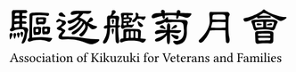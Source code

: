 <svg id="title" viewBox="0 0 210 48"><path d="M187.74 29.63c.18.14 1.19.14 3.01.07 1.78-.07 3.18-.14 4.03-.14.8 0 1.36-.07 1.5-.21.14-.14.21-.7.21-1.54-.77-.07-2.31-.11-4.51-.11-2.35 0-3.85.08-4.63.15.08 1.05.25 1.68.39 1.78zm8.71-3.5a6.34 6.34 0 00-.2-1.5c-.07-.11-1.55-.15-4.31-.15-2.8 0-4.31.15-4.51.32-.15.1-.18.56-.18 1.26a37 37 0 004.97.2l4.23-.13zm-10.5 5.7c-.38-.35-.62-.98-.66-1.88 0-.53-.04-1.23-.07-1.97-.04-.76-.07-1.43-.07-1.95 0-.53-.03-.95-.03-1.23-.07-.7.03-1.22.35-1.57.35-.32.83-.5 1.43-.5l4.17-.13c1.81-.07 3.46-.07 4.86-.04.98.07 1.72.24 2.2.52.46.29.67.74.67 1.34-.07 1.8-.1 3.67-.1 5.42 0 .94-.35 1.54-.88 1.82-.59.28-1.22.35-1.85.2-.46-.1-1.72-.13-3.68-.13-2.03 0-3.61.14-4.62.39-.77.17-1.37.06-1.72-.3zm-8.12-16.27c-.48-.03-.94-.35-1.22-.98-.24-.6-.24-1.01-.03-1.3.2-.24.84-.45 1.71-.6a18.7 18.7 0 003.64-.97c1.65-.6 3.4-1.4 5.25-2.34 1.82-1.02 2.97-1.75 3.4-2.21.35-.5.73-.74 1.08-.74.39 0 .67.08.81.32l.03.14c.42.39 1.4.98 2.8 1.72a36.3 36.3 0 006.33 2.45c2.49.73 4.31 1.08 5.54 1.08 1.29 0 1.68.2 1.26.74a8.57 8.57 0 01-2.49 1.75c-1.16.59-2.27.59-3.22-.04a103.04 103.04 0 00-7.28-4.1c-1.4-.7-2.38-1.11-2.94-1.25a3.48 3.48 0 00-1.22-.21l-3.36 2.16H189c1.96-.03 3.82-.06 5.6-.06 1.02-.04 1.72.06 1.96.28.24.24.32.55.24.87-.1.28-.55.46-1.25.46-1.58 0-3.02 0-4.17.03-1.15 0-2.17.14-3.01.28-.87.18-1.5.07-1.72-.35a.97.97 0 01-.07-.66 33.26 33.26 0 01-6.75 3.18c-.8.24-1.5.35-2 .35zm19.95 1.96c.04.35-.1.6-.41.63-.35.1-.81.17-1.37.17h-1.43c-.46-.03-.7-.17-.7-.31 0-.18.1-.35.41-.5.81-.23 1.44-.48 1.93-.62s.87-.17 1.16-.07c.24.1.41.35.41.7zm-11.44-.04c0-.35.21-.6.49-.6.35-.03.8 0 1.3.08.52.07 1.01.17 1.36.24.39.15.63.32.63.5 0 .17-.17.3-.52.38l-1.9.24c-.48.08-.87 0-1.08-.14-.21-.1-.28-.35-.28-.7zm4.73-1.78c-2.42 0-4.27.14-5.47.28a.77.77 0 00-.55.32 1.2 1.2 0 00-.11.48c.11.85.35 1.75.7 2.77.07.1.21.28.35.35.14.07.39.1.66.07 1.51-.1 3.02-.21 4.42-.24 0-.11.03-.21.06-.28.04-.22.07-.85.07-1.8 0-.97-.07-1.57-.1-1.77 0-.08-.03-.15-.03-.18zm2.38 3.99c1.22 0 2.41.04 3.53.1.49 0 .87-.03 1.02-.1.13-.07.28-.14.35-.28.31-1.05.66-2 .87-2.87.07-.24 0-.46-.21-.6-.21-.14-.7-.21-1.4-.21a56 56 0 00-4.16.04c-.04.3-.07.98-.07 2.03 0 1.02.07 1.68.07 1.89zm7.17-5.25c.6.35.98.7 1.19.94.21.32.11.85-.24 1.44-.22.35-.42.9-.7 1.54-.29.67-.53 1.29-.7 1.89-.29.8-.67 1.33-1.16 1.58-.53.24-1.12.27-1.82.1-1.51-.42-3.5-.6-5.99-.6-2.45.04-4.23.32-5.21.74-.49.28-.91.25-1.26-.04-.35-.28-.66-.9-.95-1.78a26.24 26.24 0 00-1.25-3.88c-.28-.64-.28-1.16-.04-1.54.28-.43.94-.67 1.96-.7 1.02-.04 2.52-.15 4.45-.21 1.92-.07 4.55-.07 7.87 0 1.96 0 3.26.2 3.85.52zm-47.11-3.71c-.24.35-.38 1.47-.38 3.15.84.14 2.62.2 5.25.2 2.37-.03 3.95-.1 4.69-.16-.04-1.7-.25-2.8-.6-3.22-.14-.15-.52-.28-1.05-.4-.56-.1-1.99-.13-4.24-.06-2.23.04-3.46.2-3.67.49zm-1.43 9.3c1.05.12 2.9.19 5.56.19 2.66-.04 4.41-.15 5.25-.22 0-.87.04-1.78.11-2.52 0-.55.03-1.05.03-1.5a61.38 61.38 0 00-9.9 0c-.25 1.26-.6 2.62-1.05 4.06zm5.32 1.94c-3.02.03-4.97.13-5.75.24h-.27a27.12 27.12 0 01-2.1 4.3c-.95 1.5-2 2.87-3.05 3.96-.53.49-1.05.8-1.54.88-.46.1-.87 0-1.22-.32-.35-.35-.53-.7-.53-1.01 0-.3.31-.7.84-1.16a27.88 27.88 0 005.57-7.07c1.15-2.31 1.82-4.37 1.82-6.1 0-1.71-.07-3.35-.25-4.8-.14-.93-.1-1.63.14-2.01.28-.43.59-.6.91-.6l1.23.07c.63 0 2.48.03 5.49.03h5.32c.67 0 1.16.22 1.47.57.35.35.56.66.63 1 .04.33-.07.7-.31 1.06-.25.35-.42.8-.5 1.29-.07.7-.17 2.98-.17 6.8 0 3.78.21 6.47.63 8.05.42 1.57.39 2.83-.03 3.74-.28.46-.67.77-.98.8-.39.04-.74-.06-1.02-.31s-.45-.6-.49-.95a104.9 104.9 0 01-.39-8.3c-.83-.13-2.65-.16-5.45-.16zm-28.25-13.2a1.3 1.3 0 00-.18.25l1.68.03c2.95.07 4.8.18 5.47.18.83.03 1.29.17 1.36.45.07.28-.18.77-.77 1.44a4.56 4.56 0 01-1.78 1.4c-.56.2-1.33.17-2.25-.14a22.9 22.9 0 00-4.55-1.2l-.24.8c-.24.75-.56 1.24-.87 1.45-.32.2-.6.14-.74-.21a2.5 2.5 0 01-.1-1.51c0-.28.07-.56.07-.77-1.09-.11-2.42-.17-3.85-.24-1.44.03-3.08.17-4.83.38 0 .32.03.67.06 1.02 0 .48-.13.9-.35 1.18-.24.25-.52.25-.76.04a2.12 2.12 0 01-.67-1.12c-.07-.32-.17-.63-.21-.87-1.82.27-3.36.7-4.66 1.15-1.36.49-2.23.63-2.65.42-.39-.21-.6-.6-.6-1.05 0-.5.28-1.05.91-1.61a3.56 3.56 0 012.24-.98c1.26-.07 2.66-.18 4.17-.21-.07-.32-.22-.63-.32-.91-.18-.4-.03-.81.45-1.2.42-.37.99-.41 1.58-.06.63.35.87.77.77 1.19-.03.2-.03.56-.03.95.9 0 1.95-.04 3-.04h5.95c.04-.31.08-.6.08-.73 0-.63.27-1.1.84-1.27.59-.2 1.11-.06 1.53.39.46.49.53.95.25 1.4zm-4.37 16.9c.55.15 1.08.25 1.57.25.8 0 1.37.3 1.5.8.15.5.08 1.02-.27 1.5-.35.46-.85.6-1.48.46a5.3 5.3 0 01-1.82-1.01 8.72 8.72 0 01-1.53-1.44c-.32-.48-.42-.8-.28-.94.13-.17.45-.17.8-.04.49.18.98.32 1.51.43zm5.04-3.14c-.07.42-.46.84-1.09 1.25-.6.39-1.43.5-2.31.35a38.61 38.61 0 00-4.9-.28c0 1.23-.07 2.63-.07 4.17.03 1.3-.03 2.3-.17 3.08-.15.73-.43 1.19-.78 1.3-.35.1-.7-.04-.94-.4-.24-.34-.42-1.35-.46-3v-3.32c-.62.77-1.36 1.57-2.23 2.34a14.18 14.18 0 01-3.12 2.03c-1.33.49-2.27.6-2.83.32-.57-.3-.77-.67-.64-1.16.15-.5.7-.94 1.75-1.33a19.04 19.04 0 004.27-1.96 11.52 11.52 0 002.42-2.03c-2.52.07-4.41.28-5.64.7-1.43.39-2.3.39-2.62-.04-.35-.42-.35-.9 0-1.47.32-.55.91-.94 1.82-1.15a8.97 8.97 0 012.59-.14c.35.04 1.71.1 3.96.1h.35c0-.73.03-1.32.03-1.74-.07-1.16 0-2 .21-2.5.18-.48.46-.8.81-.87.35-.1.7.04.94.46.28.39.46 1.12.46 2.17-.04.66-.08 1.54-.08 2.49 1.9 0 4.17.07 6.83.07 1.05 0 1.47.2 1.44.56zm-3.92-4.48c.42.07.7.3.73.7.04.42-.03.77-.21.94a2.8 2.8 0 01-1.26.74c-.63.2-1.33.49-2.1.7a.9.9 0 01-.53.03c-.06-.07-.06-.18 0-.31.11-.15.25-.35.32-.5.6-.77 1.23-1.43 1.93-2.03.27-.24.66-.34 1.12-.27zM117.7 20c.39.5.46.85.32 1.05-.17.15-.56.15-1.09 0-.52-.13-1.11-.35-1.71-.48-.63-.14-1.05-.4-1.19-.7a.87.87 0 01.04-.88c.17-.28.48-.52.91-.67.35-.14.73-.17 1.01-.03.31.14.56.35.63.56.25.35.63.73 1.08 1.15zm1.05-7.42c.28-.38.63-.52.88-.38.28.1.45.45.45 1.02 0 .2-.1.45-.24.63.91.07 2.31.17 4.13.17 2.48 0 5.15.1 7.91.3 1.22 0 2.1.33 2.49.89.41.59.45 1.4.1 2.34-.17.57-.32 1.2-.39 1.9-.1.66-.1 2.06-.03 4.09 0 1.5-.17 2.87-.52 3.96a8.44 8.44 0 01-1.51 2.87 7.19 7.19 0 01-3.08 1.96c-1.57.59-2.8.62-3.61.03-.83-.6-1.36-1.16-1.43-1.64-.1-.5.1-.77.73-.81a8.1 8.1 0 003.05-.14 5.4 5.4 0 002.49-1.4 5.02 5.02 0 001.33-2.38c.24-.94.38-2.21.38-3.78-.1-1.16-.21-2.24-.28-3.18a4.45 4.45 0 00-.49-2.07 2.66 2.66 0 00-1.89-.98 56.76 56.76 0 00-5.6-.14c-1.22.07-2.55.24-3.92.46-.77.13-1.43-.04-1.89-.57-.46.32-.98.67-1.47.95-.98.49-1.92.87-2.73 1.05-1.26.2-2.13.17-2.63-.18-.45-.31-.59-.73-.41-1.12.21-.41.8-.76 1.78-.98 1.26-.17 2.52-.52 3.75-1.08a6.84 6.84 0 002.65-1.8zm-42.13 5.7c.31 0 .7.04 1.15.04h2.91c0-.62.03-1.3.07-1.85.07-1.92 0-2.97-.22-3.04-.28-.15-.9-.18-1.92-.18-1.05 0-1.64.07-1.82.14-.17.1-.24 1.4-.17 3.85v1.05zm6.23 13.38c-.53.28-1.02.2-1.4-.18-.39-.31-.63-1.11-.7-2.2-.07-1.08-.11-3.05-.11-5.78v-3.57a29.8 29.8 0 00-4.06.1c0 1.3-.1 2.5-.18 3.62-.2 1.78-.52 3.25-.87 4.3a20.81 20.81 0 01-1.26 2.7c-.74.87-1.37 1.33-1.92 1.33-.57 0-.92-.28-.98-.74-.11-.5.13-1.22.8-2.1a20.12 20.12 0 001.43-3.08c.35-.94.63-2.31.78-4.06 0-.5.03-1.02.03-1.61-.07 0-.18.07-.24.1-1.12.32-1.82.32-2.07-.03-.25-.31-.25-.73 0-1.12.25-.42.73-.77 1.4-.91.32-.07.67-.18.95-.18 0-1.36-.04-3.04-.07-4.86-.04-.56 0-1.05.07-1.33.1-.35.31-.63.55-.84.28-.21.85-.25 1.68-.17.04 0 .15.03.25.03a7.69 7.69 0 00.91-1.93c.11-.42.14-.83.07-1.12-.03-.6.35-.94 1.12-1.01.77-.04 1.33.2 1.65.7.27.46.24.98-.18 1.43-.35.32-.8.78-1.26 1.27l-.81.73.46.03c1.05.04 1.86.04 2.38 0 .77-.06 1.43.1 1.86.53.38.42.49 1.12.2 2.03-.28.9-.52 2.49-.59 4.58h.46c.77 0 1.15.18 1.12.5-.07.28-.39.63-.88.94-.24.14-.49.24-.74.28v.3c0 3.2.22 6.28.67 9.22.18 1.16 0 1.86-.52 2.1zm-4.73-10.71c.28-.25.56-.32.81-.17.27.14.45.3.52.52.1.28.07.77-.07 1.37-.14.63-.35 1.33-.49 2.03-.04.13-.14.28-.17.3-.07.05-.18 0-.25-.13-.04-.14-.1-.28-.17-.42-.22-.87-.39-1.82-.46-2.66a.86.86 0 01.28-.84zm.14-6.86c.28-.24.52-.31.81-.17.28.13.45.35.52.56.07.24.04.66-.11 1.12-.13.52-.31 1.08-.45 1.7a.56.56 0 01-.21.33c-.07.03-.14 0-.21-.15a1.83 1.83 0 00-.18-.41c-.2-.7-.38-1.44-.45-2.1a.95.95 0 01.28-.88zm14.84 1.23a.83.83 0 01.25-.81c.52-.38.98-.77 1.33-1.12a9 9 0 00.77-.94c.13-.18.31-.46.38-.7.07-.28.14-.53.14-.74a9.3 9.3 0 00-.24-1.12c-.08-.24-.08-.52.03-.7.14-.21.42-.31.81-.28.41 0 .76.28 1.05.67.24.42.31.84.17 1.25-.07.14-.11.39-.14.64.25.06.56.17.91.24.94.07 1.79.1 2.45.1.7 0 1.16-.06 1.44-.1.63-.18.87 0 .77.49a4.3 4.3 0 01-.84 1.54 1.3 1.3 0 01-1.51.46c-.32-.32-.7-.6-1.05-.81a3.7 3.7 0 00-1.68.04 1.7 1.7 0 01-1.05-.11c0 .03-.07.1-.07.14-.21.35-.49.74-.74 1.09-.28.35-.63.66-1.01.98-.42.38-.84.52-1.33.45-.46-.1-.74-.35-.84-.66zm-2.55 7.56c-1.09.1-1.68.3-1.79.52 0 .07-.07.49-.07 1.23v2.3c0 .39-.04.77-.11 1.09.22 0 .5-.07.77-.07.39-.07.81-.1 1.2-.1 0-.07.03-.15.03-.18.07-.35.07-1.15.07-2.45 0-1.15-.03-1.92-.1-2.34zm1.57 4.86h1.89c.07-.28.14-1.12.14-2.5 0-1.31 0-2.2-.03-2.54-.39 0-.81.03-1.23.03h-.77c-.07.42-.07 1.3-.07 2.63 0 1.22.03 2.03.07 2.38zm3.43.04l1.96.1v-.6c.04-.94.04-1.85.04-2.62 0-.81-.07-1.26-.11-1.3-.28-.28-.91-.52-1.79-.6-.07.57-.1 1.44-.1 2.67v2.35zm3.64-5.95c.39.35.56.87.53 1.6a7.2 7.2 0 00-.11 1.37c0 .56-.07 1.47-.18 2.63 0 .2-.06.45-.06.66l3.56.42c.57.07.64.42.32.98a8.58 8.58 0 01-1.22 1.5c-.46.39-1.09.43-1.79.14-.91-.41-1.71-.73-2.49-.9-.73-.21-1.78-.35-3.15-.43a53.73 53.73 0 00-4.02.04c-1.3.1-2.24.28-2.87.42-.56.17-1.12.39-1.54.59-.84.43-1.54.39-1.96-.13-.42-.53-.35-1.2.28-1.97.31-.38.81-.6 1.29-.55.15 0 .42-.04.85-.04 0-.21 0-.5-.04-.77v-4.55c0-.7.14-1.22.42-1.47.28-.24 1.05-.35 2.21-.35 3.04-.07 5.81 0 8.22.14.77.07 1.4.32 1.75.67zm-1.79-6.45c.22-.13.46-.1.74.18.63.56 1.47 1.26 2.52 2.03.63.49.77.94.49 1.33-.28.35-.73.6-1.37.63-.59.03-1.15-.32-1.71-1.02-.21-.38-.49-1.15-.8-2.23-.14-.42-.07-.77.13-.92zm-10.63-.17c.24-.03.59-.03.98 0 .2 0 .59-.03 1.05-.03.42 0 .9-.08 1.4-.08.31 0 .55-.07.63-.13.17-.18.27-.57.27-1.1 0-.06 0-.13-.07-.17-.06-.07-.28-.13-.48-.17-.57 0-1.12.07-1.55.07-.45.03-1.05.14-1.57.25-.28.03-.53.07-.66.07v1.29zm.24-3.88c-.07.24-.18.66-.18 1.15.25-.07.6-.07.92-.07h1.18c0-.07.04-.11.04-.18v-.87c0-.28-.04-.53-.04-.63-.7 0-1.36.04-1.85.1 0 .1-.03.29-.07.5zm.63 6.89c.31-.07.77-.1 1.33-.14 0-.07 0-.38-.04-.84v-.81c0-.03 0-.06-.03 0-.35 0-.87.1-1.47.22h-.73c0 .94.07 1.5.13 1.64.04.07.35.03.81-.07zm5.95-8.9c.24.22.31.53.21.88s-.52.53-1.3.53h-2.02c0 .1 0 .39.03.74v.87c.91 0 1.54.1 1.86.3.35.23.59.47.66.68.07.2.04.46-.1.7a3.5 3.5 0 00-.25.56 3.5 3.5 0 01-.7 1.54c-.25.28-.66.35-1.15.28-.11-.03-.25-.07-.32 0-.03.14-.03.45-.03.95v.59c.7 0 1.25-.04 1.6-.04.46 0 .92-.03 1.27-.1l.83-.17c.18-.04.32 0 .35.07.04.1-.17.48-.59 1.12-.46.63-.87 1.05-1.22 1.18-.11.07-.29.04-.46-.03a3.82 3.82 0 00-1.05-.17c-.53-.04-1.08-.04-1.64 0-.57.03-1.02.13-1.37.24-.35.1-.63.24-.77.39-.63.35-1.15.52-1.4.52-.28 0-.6-.21-.91-.63a2.2 2.2 0 01-.45-1.12c0-.32.1-.6.24-.8.28-.53.42-1.33.35-2.25.07-1.64 0-2.97-.21-3.88a6.7 6.7 0 01-.21-1.72c-.21-.42-.14-.83.21-1.18.35-.32 1.12-.46 2.28-.42 1.43 0 2.87.07 4.2.07 1.08-.04 1.82.06 2.06.3zm-30.91-1.3c-.06.43-.45.86-1.08 1.28-.6.38-1.43.48-2.31.35-.84-.07-1.79-.15-2.87-.15-.07.18-.21.35-.32.5-.42.48-.94 1.15-1.64 1.92l-.7.7c.77.14 1.68.56 2.69 1.12 1.2.7 2.1 1.44 2.67 2.17l.13.2c.04-.06.15-.16.25-.27l2.1-3.11c.42-.46.95-.5 1.5-.04.57.49.85 1.05.81 1.5-.07.49-.46.88-1.08 1.13-.28.06-.91.38-1.75.87-.25.07-.5.2-.63.3.13.09.35.19.52.33l.84.46c.35.1.84.3 1.37.59.59.28 1.12.49 1.6.66.46.15.99.32 1.62.39.63.14.73.49.35.95-.39.48-1.09.94-2.14 1.26-.98.35-1.89.14-2.59-.56l-1.22-1.4c-.25-.25-.5-.5-.7-.64a7.6 7.6 0 01-.42 2.74 13.76 13.76 0 01-2.14 3.53c-.94 1.3-1.79 1.93-2.38 1.93a1.7 1.7 0 01-1.43-.74c-.35-.42-.15-.94.62-1.51.39-.28.95-.76 1.62-1.5.66-.66 1.18-1.4 1.57-2.06.35-.7.59-1.34.59-1.86 0-.7-.24-1.36-.76-2.1-.07.24-.25.52-.39.77a17.28 17.28 0 01-2.63 3.7 17.19 17.19 0 01-3.28 2.92c-1.05.63-1.86.87-2.42.73-.52-.14-.73-.45-.7-.91 0-.42.45-.94 1.3-1.44 1.53-.8 3-1.88 4.33-3.18a10.13 10.13 0 002.67-3.75l-.7-.42c-.18-.1-.42-.17-.63-.24-.11.3-.35.7-.64 1.05a18.84 18.84 0 01-2.69 3.1 15.24 15.24 0 01-3.22 2.36c-1.09.49-1.92.67-2.45.45-.52-.17-.7-.52-.67-.97.08-.4.6-.88 1.44-1.3 1.51-.6 2.94-1.47 4.34-2.48 1.15-.92 2-1.86 2.49-2.73-.7-.18-1.27-.25-1.75-.3l-.22.23a17.3 17.3 0 01-3.92 2.34c-.73.3-1.36.3-1.85.04-.49-.25-.8-.7-.95-1.23-.13-.5.18-.84.92-.95a12.25 12.25 0 004.4-1.64c.85-.5 1.51-1.01 2.07-1.54.49-.56.88-.98 1.01-1.33l.25-.6c-1.5.1-2.66.32-3.43.6-1.43.39-2.31.39-2.62-.04-.35-.42-.35-.9 0-1.47.31-.55.9-.94 1.82-1.15a8.96 8.96 0 012.58-.14c.25 0 1.2.04 2.77.04h6.68c1.02 0 1.44.2 1.4.55zm-20.05 6.8c.84.6 1.15 1.3.98 1.93-.03.38-.56.98-1.47 1.68-.7.52-1.44.98-2.21 1.26.35.24.81.66 1.3 1.16.21.2.45.35.67.45.63.2 1.05.53 1.18.88.15.35 0 .73-.38 1.15a6.89 6.89 0 01-1.19 1.54c-.42.38-.7.73-.73 1.05-.04.7.27.98 1.05.88 1.12-.07 3.18-.04 6.05.1 2.9.1 6.02.49 9.27 1.02 3.3.48 6.65.8 10.05.8.95 0 1.43.14 1.43.49s-.31.8-.94 1.37a9.98 9.98 0 01-3.22 1.57 5.75 5.75 0 01-4.17-.1c-4.79-1.86-8.57-2.91-11.27-3.12a47.04 47.04 0 00-8.05.04 3.7 3.7 0 01-1.85-.42c-.63-.28-.98-.74-1.05-1.27a3.1 3.1 0 01.49-1.81c.28-.53.77-1.16 1.36-1.7.5-.2.7-.54.57-.93-.15-.35-.6-.63-1.3-.74-.7-.13-1.3-.38-1.72-.66-.48-.24-.7-.56-.63-.94.08-.43.46-.77 1.02-.95 0 0 .03-.07.11-.1.07-.07.24-.18.38-.25.56-.38 1.09-.88 1.57-1.33.5-.5.81-.94.81-1.2.07-.41-.28-.9-1.09-1.4-.27 0-.62.05-.97.15-.35.1-.78.35-1.3.63-.77.14-1.08-.07-1.01-.6.06-.48.45-1.05 1.15-1.53.63-.5 1.26-.57 1.78-.22.5.35 1.33.7 2.42.95.46 0 .77.1.91.18zm0-4.23c.52.53.7.94.49 1.19-.17.25-.63.28-1.26.14s-1.33-.28-2.03-.4c-.73-.12-1.26-.37-1.47-.7a1.06 1.06 0 010-1.1c.17-.35.52-.64.98-.84a1.6 1.6 0 011.26-.11c.32.14.63.35.77.6.31.35.77.8 1.26 1.22zM9.9 23.49a.83.83 0 01.98-.23c.35.14.6.35.7.63.07.2.07.63-.06 1.16l-.39 1.75a.59.59 0 01-.25.38c-.06.04-.2-.03-.28-.18l-.24-.45c-.28-.67-.56-1.33-.73-1.96-.08-.4 0-.74.27-1.1zm-2.52.5c.32-.27.67-.34 1.02-.17.35.18.6.42.67.7.06.2 0 .63-.14 1.12l-.5 1.68a.58.58 0 01-.24.42c-.11.04-.21-.04-.28-.17l-.24-.53a10.8 10.8 0 01-.64-1.9c-.06-.41.04-.83.35-1.14zM5.98 9.2c-.38.24-.59.88-.52 1.78 0 .1-.03.2-.03.28.38-.07.87-.07 1.5-.07h1.82c0-1.01-.03-1.75-.07-2.1-1.54-.13-2.48-.06-2.7.1zM5 17.42c-.03.48-.1 1-.1 1.53.07.8.53 1.16 1.26 1.02.84-.14 1.64-.28 2.38-.32 0-.07.04-.2.07-.27a15 15 0 00.14-2.25c-.98 0-1.82.1-2.52.25-.49.07-.95.1-1.23.04zm.28-4.07c-.06.6-.13 1.33-.13 2.07a5.33 5.33 0 011.78-.14h1.85c0-.31.04-.7.04-1.05 0-.42-.04-.84-.04-1.2-1.01 0-1.85.12-2.55.25-.38.07-.7.07-.95.07zm6.52 6.27c1.36.14 2.3.38 2.8.66.59.53.87 1.05.8 1.58 0 .32-.21.87-.49 1.68a9.27 9.27 0 00-.56 2.9 10.8 10.8 0 01-1.22 3.86c-.6 1.08-1.26 1.68-1.93 1.68-.7 0-.84-.43-.49-1.23 1.33-3.22 2.07-5.63 2.07-7.14-.15-1.05-.5-1.71-.95-2.06-.14-.15-.66-.28-1.58-.32-.87-.03-2.03.07-3.32.35-1.3.28-2.24.63-2.66.95-1.05.42-1.82.35-2.31-.15-.49-.52-.24-1.22.7-1.95.28-.25.49-1.8.52-4.6 0-2.75 0-5-.06-6.6-.04-.85.1-1.44.41-1.83.35-.38.74-.55 1.05-.52.39 0 .67.07.74.07.63 0 1.93 0 3.75-.03 1.85-.04 3.32-.07 4.41-.07.35 0 .73.2 1.05.63.31.42.31.8.03 1.19-.31.38-1.01.56-1.96.52l-1.5-.07a9.79 9.79 0 00-.18 2.1l.88.03c1.18-.03 1.92.08 2.2.35.28.28.38.6.25.92-.11.35-.6.56-1.37.56-.7 0-1.36-.04-2-.04v2.28l.77.03c1.2-.03 1.93.07 2.21.35.28.28.39.6.24.95-.1.3-.59.52-1.36.52-.66 0-1.29-.04-1.86-.04 0 1.27.07 2.1.11 2.45.28 0 .56 0 .81.04zm-7.04 4.76c.35-.31.7-.38 1.05-.18.32.22.56.5.63.78.07.27 0 .66-.21 1.22-.21.56-.42 1.19-.63 1.82-.07.2-.17.35-.28.38-.14.04-.24-.03-.28-.13l-.21-.57c-.21-.77-.42-1.5-.45-2.27-.08-.38.03-.77.38-1.05zm-2.66-.14c.38-.24.77-.24 1.08 0 .32.24.53.56.57.88.03.3-.11.76-.42 1.36l-.95 2c-.11.2-.25.35-.35.38-.14 0-.25-.07-.25-.24-.03-.22-.1-.4-.13-.57-.15-.94-.18-1.85-.15-2.7 0-.45.18-.83.6-1.11zm26.18-1.26c.35 0 .63-.03.84-.03l.35-.04c.14-.07.21-.38.21-.94 0-.57-.07-.92-.14-1-.07-.05-.39-.05-.87-.05-.49.03-.84.1-.92.13-.07.04-.1.39-.1.95 0 .53.03.88.07.95.03.03.25.03.56.03zm-2.45-1.9c0-.7.1-1.21.32-1.5.17-.2.52-.31.87-.28.35 0 .7.08.98.1.25-.02.77-.1 1.5-.13.78-.07 1.4.03 1.86.28.46.2.63.6.49 1.02-.1.4-.14.8-.14 1.15v.8c0 .46-.11.95-.31 1.37a2.1 2.1 0 01-.92.94c-.41.22-.9.25-1.43.15h-.7c-.21 0-.38.07-.45.07-.6.17-1.12.17-1.47-.04-.28-.21-.5-.98-.56-2.21 0-.66-.04-1.3-.04-1.71zM21.7 23.4c.25 0 .53-.03.73-.03.18 0 .32-.04.35-.04.18-.1.25-.5.25-1.08 0-.63-.07-1.05-.18-1.16-.07-.04-.35-.04-.83-.04-.46 0-.74.08-.81.1-.11.08-.18.5-.18 1.13 0 .6.07.98.15 1.09.03.03.24.03.52.03zm-2.45-2.17c0-.7.1-1.23.32-1.5.21-.21.56-.32.87-.28.35 0 .74.07 1.01.1.22-.03.67-.1 1.37-.14a3.9 3.9 0 011.86.24c.42.25.59.63.45 1.05-.1.39-.14.8-.14 1.16v1.09c0 .45-.11.94-.28 1.33-.18.42-.53.77-.94.97a2.7 2.7 0 01-1.44.15h-.6c-.17 0-.31.03-.38.03-.63.17-1.12.17-1.47 0-.31-.21-.53-.98-.6-2.2 0-.81-.03-1.51-.03-2zm7.21-5.7c.11-.08.17-.32.17-.74s-.03-.74-.1-.81c-.14-.1-.73-.13-1.71-.13-.95 0-1.54.1-1.69.2-.06.08-.13.35-.13.78 0 .38.07.66.1.73.07.07.45.1 1.08.07.64-.03 1.16-.07 1.55-.07.42 0 .66 0 .73-.03zm-5.28-1.4c0-.7.1-1.23.31-1.51.21-.24.53-.32.88-.32s.73.08.98.1c.55-.02 1.6-.1 3.15-.1.77-.07 1.4 0 1.85.25.45.25.63.63.49 1.05-.11.38-.14.8-.14 1.15v.43c0 .42-.1.9-.32 1.32-.17.39-.52.74-.9.95-.43.2-.91.25-1.44.14-.56-.07-1.16-.07-1.68-.07-.53 0-.91.07-1.08.14-.63.17-1.16.17-1.48-.03-.31-.21-.52-.95-.59-2.21 0-.5-.03-.94-.03-1.3zm-4.8-2.8c-.07-.85.1-1.51.52-1.86 0-.04.08-.07.11-.07l.14-.07a4.15 4.15 0 011.82-.5c1.23-.06 2.76-.1 4.51-.1 1.79 0 3.92.15 6.3.32.57 0 .95.18 1.09.35.14.2.18.56.11.95a1.4 1.4 0 01-.67.87c-.21.1-.66.1-1.26-.04-.67-.13-1.4-.28-2.2-.35a30.1 30.1 0 00-5.95-.03c-.7.03-1.37.17-1.93.28-.1 0-.24.04-.35.04v.56c-.14 2.45-.28 5.25-.28 8.32 0 3.08 0 5.22.04 6.27v1.3l1.78-.18c1.75-.17 3.61-.24 5.49-.21 1.9.07 4.28.32 7.15.67.55.07.66.42.31.94a7.31 7.31 0 01-1.23 1.5c-.45.43-1.08.46-1.78.14a10.8 10.8 0 00-2.27-.76c-.67-.18-1.65-.32-2.91-.4a25.25 25.25 0 00-3.6.08 13.18 13.18 0 00-4.03.95c-.87.42-1.54.38-1.99-.15-.42-.48-.35-1.18.28-1.92.17-.25.42-.42.62-.5a4.92 4.92 0 010-.93c.15-2.95.18-6.1.18-9.32v-6.15zm185.34 34.55l.25-.03a5.14 5.14 0 001.11.1 2.12 2.12 0 001-.25c.17-.1.31-.22.42-.4.12-.17.17-.37.17-.61 0-.6-.39-1.03-1.17-1.32a3.76 3.76 0 01-.78-.38c-.15-.12-.22-.3-.22-.55 0-.2.07-.35.22-.46.14-.12.3-.18.48-.18.07 0 .15 0 .22.03.08.02.17.06.28.12.1.05.19.15.27.29.07.13.13.3.16.5.03.03.09.04.16.04.08 0 .13-.02.16-.05l.06-1.08c-.05 0-.16-.03-.34-.07a4.8 4.8 0 00-.97-.13c-.38 0-.71.1-.99.32a.98.98 0 00-.42.8c0 .35.08.62.25.82.17.19.45.37.85.53.41.17.68.32.81.45a.7.7 0 01.21.53.6.6 0 01-.26.52c-.18.12-.38.18-.59.18-.32 0-.56-.08-.71-.23a2.08 2.08 0 01-.39-.88c-.03-.03-.08-.04-.16-.04-.07 0-.12.02-.15.05.04.57.07 1.03.07 1.38zm-1.74-.55a1.7 1.7 0 01-.69.12c-.43 0-.8-.24-1.09-.72a2.7 2.7 0 01-.32-1.38h2.66c.13 0 .19-.06.19-.17 0-1.15-.57-1.73-1.69-1.73-.49 0-.94.22-1.36.65-.43.43-.64 1-.64 1.72 0 .62.16 1.12.47 1.49.36.43.87.64 1.53.64.69 0 1.26-.3 1.7-.9-.02-.1-.09-.14-.21-.14-.19.2-.37.34-.55.42zm-1.85-2.98c.1-.18.21-.3.34-.37.12-.07.23-.12.31-.14a.75.75 0 01.26-.04c.23 0 .42.08.58.24.17.16.25.44.25.82 0 .09-.05.14-.15.14h-1.81c.05-.26.12-.47.22-.65zm-2.35.3c0-.33.01-.71.04-1.13 0-.05-.04-.07-.13-.07-.29.1-.75.2-1.37.29a.47.47 0 00.02.28c.28.02.46.07.53.14.08.08.12.25.12.53v1.93c0 .4-.04.64-.12.73-.08.09-.28.15-.6.18-.03.03-.04.08-.04.16s.01.13.04.16H196.5c.03-.03.05-.08.05-.16s-.02-.13-.05-.16c-.32-.03-.52-.08-.6-.18-.08-.1-.12-.33-.12-.73v-1.97zm-.76-2.47c.1.1.21.17.33.17.14 0 .26-.05.36-.16.11-.1.16-.21.16-.32a.5.5 0 00-.15-.35.42.42 0 00-.33-.17.52.52 0 00-.35.15c-.11.1-.17.2-.17.33s.05.24.15.35zm-2.82 5.17c-.09.1-.29.15-.6.15-.03.03-.05.09-.05.18s.02.14.05.17H193.83c.03-.03.04-.08.04-.17 0-.1-.01-.15-.04-.18-.31 0-.51-.05-.59-.15-.09-.1-.13-.34-.13-.74V40c0-.43.02-.78.04-1.05 0-.07-.04-.11-.13-.11a4.9 4.9 0 01-1.4.28c-.04.13-.02.23.06.3.29 0 .47.05.54.13.07.08.1.3.1.67v4.37c0 .4-.04.65-.12.75zm-1.72-2.7c0-.33.01-.71.04-1.13 0-.05-.04-.07-.13-.07-.29.1-.75.2-1.37.29a.47.47 0 00.02.28c.28.02.46.07.53.14.08.08.12.25.12.53v1.93c0 .4-.04.64-.12.73-.08.09-.28.15-.6.18-.03.03-.04.08-.04.16s.01.13.04.16H191.2c.03-.03.05-.08.05-.16s-.02-.13-.05-.16c-.32-.03-.52-.08-.6-.18-.08-.1-.12-.33-.12-.73v-1.97zm-.76-2.47c.1.1.21.17.33.17.14 0 .26-.05.36-.16.11-.1.16-.21.16-.32a.5.5 0 00-.15-.35.42.42 0 00-.33-.17.52.52 0 00-.35.15c-.11.1-.17.2-.17.33s.05.24.15.35zm-7.33 1.35c-.03-.05-.07-.08-.12-.08-.33.13-.74.22-1.23.29-.03.07-.02.16.02.28.28.02.46.07.54.14.07.08.11.25.11.53v1.93c0 .39-.04.64-.12.73-.08.1-.27.15-.56.15-.03.03-.04.09-.04.18s.01.14.04.17h2.09c.03-.03.04-.08.04-.16s-.01-.14-.04-.17a1.7 1.7 0 01-.4-.08c-.07-.04-.12-.12-.16-.24a2.02 2.02 0 01-.06-.6v-1.64c0-.16.06-.3.17-.42.4-.4.76-.6 1.08-.6.44 0 .66.3.66.92v1.75c0 .4-.04.65-.1.75-.07.09-.24.14-.52.14-.03.03-.04.08-.04.17 0 .08.01.14.04.18h2c.03-.03.04-.1.04-.16 0-.08-.01-.14-.04-.17-.26-.02-.42-.08-.49-.17-.07-.1-.1-.34-.1-.74V43l-.01-.4c.4-.44.84-.66 1.32-.66.2 0 .35.07.45.2.1.15.15.38.15.7v1.76c0 .39-.04.64-.11.74-.07.09-.24.15-.51.17-.03.03-.04.09-.04.17 0 .08.01.13.04.16h2.05a.28.28 0 00.04-.16.35.35 0 00-.04-.17c-.29-.02-.47-.08-.54-.17-.07-.1-.1-.34-.1-.74v-1.57c0-.51-.07-.91-.21-1.18-.14-.27-.41-.41-.82-.41-.64 0-1.19.25-1.65.74-.06.06-.09.06-.11-.01a.87.87 0 00-.35-.52c-.18-.14-.4-.21-.65-.21-.53 0-1.04.28-1.52.83-.07.09-.11.09-.12 0a3.46 3.46 0 00-.08-.75zm-3.1 4.27c.09.1.25.15.48.15.38 0 .7-.11.95-.32-.02-.16-.08-.27-.17-.34a.57.57 0 01-.37.16.21.21 0 01-.16-.06c-.05-.04-.08-.1-.1-.2a1.22 1.22 0 01-.03-.26l-.01-.33v-1.46c0-1.13-.5-1.7-1.51-1.7-.41 0-.79.13-1.13.36-.35.23-.52.48-.52.77 0 .24.11.36.35.36.13 0 .24-.04.33-.11.1-.08.14-.16.14-.23a.42.42 0 00-.03-.18.71.71 0 01-.02-.2c0-.13.08-.23.23-.3.16-.07.35-.11.57-.11.54 0 .81.43.81 1.3 0 .06-.02.1-.06.12l-.86.2c-.49.13-.89.32-1.19.58-.31.25-.46.54-.46.87 0 .72.42 1.08 1.26 1.08.37 0 .73-.14 1.09-.43l.2-.17h.02c.03.2.09.34.19.45zm-.19-.92c0 .1-.05.19-.14.26-.36.3-.65.46-.88.46a.65.65 0 01-.53-.23.75.75 0 01-.19-.5c0-.6.31-.96.95-1.13l.79-.21v1.35zm-4.29-2.2c.13.05.21.12.24.19.03.06.05.18.06.34.03.03.08.04.16.04s.14-.01.17-.04l-.02-.86.02-.84c-.03-.04-.09-.06-.17-.06-.08 0-.13.02-.16.06-.01.32-.07.52-.16.6-.09.1-.34.14-.75.14h-.93V40.4c0-.27.04-.45.11-.53.07-.08.22-.12.45-.12h.45c.34 0 .61.05.82.14.2.09.35.2.45.35.09.13.18.33.26.59.12 0 .22-.01.31-.05-.07-.54-.15-1-.22-1.35 0-.02-.02-.03-.04-.03h-.47-3.84a.23.23 0 00-.04.14c0 .07.02.1.04.13.38 0 .61.05.72.15.1.09.15.34.15.75v4.03c0 .4-.05.65-.15.75-.11.1-.34.15-.72.15a.34.34 0 00-.04.18c0 .09.02.14.04.17h2.59c.03-.03.05-.08.05-.17 0-.1-.02-.15-.05-.18-.37 0-.61-.05-.71-.15-.11-.1-.16-.34-.16-.74V42.6h.93c.28 0 .48.03.61.08zm-7.61 2.67c.03 0 .05.02.06.05.01.15.05.35.11.59a.3.3 0 00.19 0c.25-.21.65-.34 1.18-.4a.17.17 0 00.05-.13.2.2 0 00-.05-.14c-.31-.03-.5-.1-.59-.2-.1-.1-.14-.27-.14-.53v-4.55c0-.43.02-.78.04-1.05 0-.1-.04-.14-.13-.14a4.9 4.9 0 01-1.4.28c-.04.12-.02.22.06.3.18 0 .29.02.33.02.04 0 .09.03.17.09a.3.3 0 01.12.23c.02.1.02.27.02.49v1.3c0 .06-.03.09-.09.09l-.14-.05-.31-.1a1.4 1.4 0 00-.33-.05c-.58 0-1.08.2-1.5.6a2.4 2.4 0 00-.69 1.77c0 .63.15 1.15.45 1.54.31.39.72.59 1.25.59.35 0 .76-.2 1.25-.57a.16.16 0 01.09-.03zm-.14-.37c-.37.3-.68.47-.94.47-.29 0-.55-.16-.77-.48a2.36 2.36 0 01-.33-1.35c0-.61.1-1.05.29-1.32.22-.33.53-.5.93-.5a1 1 0 01.81.36c.07.08.12.15.14.22.02.06.03.17.03.32v1.89a.5.5 0 01-.16.39zm-6.97-2.72a2.6 2.6 0 00-.08-.76.17.17 0 00-.12-.05c-.33.13-.74.22-1.23.29-.03.07-.02.16.02.28.28.02.46.07.54.14.07.08.11.25.11.53v1.93c0 .4-.04.64-.11.73-.08.09-.28.15-.59.18-.03.03-.04.08-.04.16s.01.13.04.16h2.1c.03-.03.04-.08.04-.16a.32.32 0 00-.04-.17c-.27-.03-.44-.1-.51-.18-.07-.1-.1-.34-.1-.73v-1.65c0-.15.06-.3.17-.42.41-.4.81-.6 1.22-.6.23 0 .4.13.53.37.08.16.12.42.12.78v1.52c0 .39-.04.64-.11.73-.07.1-.24.16-.51.18-.03.03-.04.08-.04.16s.01.14.04.17h2.08a.28.28 0 00.04-.16.35.35 0 00-.04-.17c-.29-.03-.48-.1-.56-.18-.07-.1-.11-.33-.11-.73v-1.48c0-.65-.09-1.1-.27-1.34-.17-.23-.45-.34-.83-.34-.62 0-1.17.27-1.64.8-.08.1-.12.1-.12 0zm-3.2 3.54c.09.1.25.15.48.15.38 0 .7-.11.95-.32-.02-.16-.08-.27-.17-.34a.57.57 0 01-.37.16.21.21 0 01-.16-.06c-.05-.04-.08-.1-.1-.2a1.22 1.22 0 01-.03-.26l-.01-.33v-1.46c0-1.13-.5-1.7-1.51-1.7-.41 0-.79.13-1.13.36-.35.23-.52.48-.52.77 0 .24.11.36.35.36.13 0 .24-.04.33-.11.1-.08.14-.16.14-.23a.42.42 0 00-.03-.18.71.71 0 01-.02-.2c0-.13.08-.23.23-.3.16-.07.35-.11.57-.11.54 0 .81.43.81 1.3 0 .06-.02.1-.06.12l-.86.2c-.49.13-.89.32-1.19.58-.31.25-.46.54-.46.87 0 .72.42 1.08 1.26 1.08.37 0 .73-.14 1.09-.43l.2-.17h.02c.03.2.09.34.19.45zm-.19-.92c0 .1-.05.19-.14.26-.36.3-.65.46-.88.46a.65.65 0 01-.53-.23.75.75 0 01-.19-.5c0-.6.31-.96.95-1.13l.79-.21v1.35zm-8.78 1l.25-.03a5.14 5.14 0 001.11.1 2.12 2.12 0 001-.25c.17-.1.31-.22.42-.4.12-.17.17-.37.17-.61 0-.6-.39-1.03-1.17-1.32a3.76 3.76 0 01-.78-.38c-.15-.12-.22-.3-.22-.55 0-.2.07-.35.22-.46.14-.12.3-.18.48-.18.07 0 .15 0 .22.03.08.02.17.06.28.12.1.05.19.15.27.29.07.13.13.3.16.5.03.03.09.04.16.04.08 0 .13-.02.16-.05l.06-1.08c-.05 0-.16-.03-.34-.07a4.8 4.8 0 00-.97-.13c-.38 0-.71.1-.99.32a.98.98 0 00-.42.8c0 .35.08.62.25.82.17.19.45.37.85.53.41.17.68.32.81.45a.7.7 0 01.21.53.6.6 0 01-.26.52c-.18.12-.38.18-.59.18-.32 0-.56-.08-.71-.23a2.08 2.08 0 01-.39-.88c-.03-.03-.08-.04-.16-.04-.07 0-.12.02-.15.05.04.57.07 1.03.07 1.38zm-4.23-3.62a2.6 2.6 0 00-.08-.76.17.17 0 00-.12-.05c-.33.13-.74.22-1.23.29-.03.07-.02.16.02.28.28.02.46.07.54.14.07.08.11.25.11.53v1.93c0 .4-.04.64-.11.73-.08.09-.28.15-.59.18-.03.03-.04.08-.04.16s.01.13.04.16h2.1c.03-.03.04-.08.04-.16a.32.32 0 00-.04-.17c-.27-.03-.44-.1-.51-.18-.07-.1-.1-.34-.1-.73v-1.65c0-.15.06-.3.17-.42.41-.4.81-.6 1.22-.6.23 0 .4.13.53.37.08.16.12.42.12.78v1.52c0 .39-.04.64-.11.73-.07.1-.24.16-.51.18-.03.03-.04.08-.04.16s.01.14.04.17h2.08a.28.28 0 00.04-.16.35.35 0 00-.04-.17c-.29-.03-.48-.1-.56-.18-.07-.1-.11-.33-.11-.73v-1.48c0-.65-.09-1.1-.27-1.34-.17-.23-.45-.34-.83-.34-.62 0-1.17.27-1.64.8-.08.1-.12.1-.12 0zm-3.2 3.54c.09.1.25.15.48.15.38 0 .7-.11.95-.32-.02-.16-.08-.27-.17-.34a.57.57 0 01-.37.16.21.21 0 01-.16-.06c-.05-.04-.08-.1-.1-.2a1.22 1.22 0 01-.03-.26l-.01-.33v-1.46c0-1.13-.5-1.7-1.51-1.7-.41 0-.79.13-1.13.36-.35.23-.52.48-.52.77 0 .24.11.36.35.36.13 0 .24-.04.33-.11.1-.08.14-.16.14-.23a.42.42 0 00-.03-.18.71.71 0 01-.02-.2c0-.13.08-.23.23-.3.16-.07.35-.11.57-.11.54 0 .81.43.81 1.3 0 .06-.02.1-.06.12l-.86.2c-.49.13-.89.32-1.19.58-.31.25-.46.54-.46.87 0 .72.42 1.08 1.26 1.08.37 0 .73-.14 1.09-.43l.2-.17h.02c.03.2.09.34.19.45zm-.19-.92c0 .1-.05.19-.14.26-.36.3-.65.46-.88.46a.68.68 0 01-.54-.23.79.79 0 01-.18-.5c0-.6.31-.96.95-1.13l.79-.21v1.35zm-4.95-3.38a.17.17 0 00-.12-.05 5.3 5.3 0 01-1.23.29.47.47 0 00.02.28c.28.02.46.07.54.14.07.08.11.25.11.53v1.93c0 .4-.04.64-.13.74-.08.09-.29.14-.61.14-.03.03-.04.09-.04.18s.01.14.04.17H136.28c.03-.03.05-.08.05-.16s-.02-.13-.05-.16c-.37-.03-.59-.1-.68-.18-.09-.1-.14-.34-.14-.73v-1.4c0-.2.08-.41.24-.65.23-.33.38-.5.46-.5a.3.3 0 01.26.14c.12.16.24.24.36.24a.4.4 0 00.32-.16.5.5 0 00.15-.35.44.44 0 00-.16-.33c-.1-.11-.25-.16-.44-.16a.94.94 0 00-.61.24c-.2.17-.37.36-.5.59-.03.05-.06.06-.08.05-.02-.01-.03-.04-.03-.07a3.7 3.7 0 00-.08-.76zm-2.87 3.83a1.7 1.7 0 01-.69.12c-.43 0-.8-.24-1.09-.72a2.7 2.7 0 01-.32-1.38h2.66c.13 0 .19-.06.19-.17 0-1.15-.57-1.73-1.69-1.73-.49 0-.94.22-1.36.65-.43.43-.64 1-.64 1.72 0 .62.16 1.12.47 1.49.36.43.87.64 1.53.64.69 0 1.26-.3 1.7-.9-.02-.1-.09-.14-.21-.14-.19.2-.37.34-.55.42zm-1.85-2.98c.1-.18.21-.3.34-.37.12-.07.23-.12.31-.14a.75.75 0 01.26-.04c.23 0 .42.08.58.24.17.16.25.44.25.82 0 .09-.05.14-.15.14h-1.81c.05-.26.12-.47.22-.65zm-4.41-.72v.12c0 .03.01.05.05.05h.59v3.13c0 .68.26 1.02.77 1.02.5 0 .95-.21 1.35-.64-.02-.1-.08-.15-.18-.15-.24.19-.51.29-.82.29-.12 0-.21-.08-.26-.23-.05-.15-.07-.4-.07-.74V41.8h1.04c.16 0 .24-.04.24-.12v-.17c0-.04-.03-.06-.08-.06h-1.2v-.36c0-.41.01-.74.04-1 0-.06-.03-.1-.08-.1a.68.68 0 00-.22.1c-.11.06-.22.1-.34.13-.15.04-.22.09-.22.13v.08l.01.1.01.32.01.6h-.46c-.12 0-.18.06-.18.18zm-1.44 3.7a1.7 1.7 0 01-.69.12c-.43 0-.8-.24-1.09-.72a2.7 2.7 0 01-.32-1.38h2.66c.13 0 .19-.06.19-.17 0-1.15-.57-1.73-1.69-1.73-.49 0-.94.22-1.36.65-.43.43-.64 1-.64 1.72 0 .62.16 1.12.47 1.49.36.43.87.64 1.53.64.69 0 1.26-.3 1.7-.9-.02-.1-.09-.14-.21-.14-.19.2-.37.34-.55.42zm-1.85-2.98c.1-.18.21-.3.34-.37.12-.07.23-.12.31-.14a.75.75 0 01.26-.04c.23 0 .42.08.58.24.17.16.25.44.25.82 0 .09-.05.14-.15.14h-1.81c.05-.26.12-.47.22-.65zm-2.06-2.42c.07.13.04.34-.09.6l-1.58 4.02h-.05l-1.59-4.07c-.12-.3-.15-.5-.09-.6.07-.1.26-.16.6-.2.03-.03.04-.08.04-.16s-.01-.14-.04-.17h-2.25c-.03.03-.04.09-.04.17 0 .07.02.13.05.16.26.03.44.09.54.2.09.1.21.34.36.7l1.97 5.14c.06.15.13.23.23.23s.18-.08.24-.23l2.07-5.11a3.2 3.2 0 01.32-.61.8.8 0 01.27-.22c.11-.05.24-.08.39-.1.03-.03.05-.08.05-.16s-.02-.14-.05-.17H120.25c-.03.03-.04.09-.04.17 0 .08.02.14.04.16.35.03.55.1.62.25zm-9.62 1.57a.17.17 0 00-.12-.05 5.3 5.3 0 01-1.23.29.47.47 0 00.02.28c.28.02.46.07.54.14.07.08.11.25.11.53v1.93c0 .4-.04.64-.13.74-.08.09-.29.14-.61.14-.03.03-.04.09-.04.18s.01.14.04.17H112.18c.03-.03.05-.08.05-.16s-.02-.13-.05-.16c-.37-.03-.59-.1-.68-.18-.09-.1-.14-.34-.14-.73v-1.4c0-.2.08-.41.24-.65.23-.33.38-.5.46-.5a.3.3 0 01.26.14c.12.16.24.24.36.24a.4.4 0 00.32-.16.5.5 0 00.15-.35.44.44 0 00-.16-.33c-.1-.11-.25-.16-.44-.16a.94.94 0 00-.61.24c-.2.17-.37.36-.5.59-.03.05-.06.06-.08.05-.02-.01-.03-.04-.03-.07a3.7 3.7 0 00-.08-.76zm-3.28.88a3 3 0 01.37 1.64c0 .57-.11.98-.34 1.22a1.06 1.06 0 01-1.43.15 1.28 1.28 0 01-.43-.52 3.32 3.32 0 01-.3-1.31c0-1.17.37-1.76 1.11-1.76.43 0 .77.19 1.02.58zm-2.44 2.92c.37.43.88.65 1.55.65.6 0 1.09-.2 1.47-.56.43-.43.65-1 .65-1.7 0-.36-.07-.71-.2-1.04a1.92 1.92 0 00-.69-.85 2.06 2.06 0 00-1.21-.35c-.65 0-1.17.23-1.57.7-.37.43-.55.98-.55 1.65 0 .56.18 1.06.55 1.5zm-2.31-3.5h.93c.15 0 .23-.04.23-.12v-.17c0-.04-.03-.06-.08-.06h-1.08v-.54c0-1.14.26-1.71.79-1.71.15 0 .27.04.36.1.1.07.17.18.24.35.09.2.23.3.4.3.09 0 .18-.03.27-.12.09-.08.14-.17.14-.27 0-.18-.11-.34-.32-.5-.2-.14-.5-.21-.9-.21-.47 0-.88.19-1.23.58a2.3 2.3 0 00-.54 1.63v.39h-.51c-.15 0-.23.06-.23.18v.12c0 .03.02.05.05.05h.69v2.78c0 .4-.04.67-.13.77-.09.1-.28.15-.57.15-.03.03-.04.09-.04.18s.01.14.04.17h2.33c.03-.03.05-.08.05-.17 0-.1-.02-.15-.05-.18-.39 0-.63-.05-.71-.14-.09-.1-.13-.34-.13-.77v-2.8zm-5.14.85c0-.33.01-.71.04-1.13 0-.05-.04-.07-.13-.07-.29.1-.75.2-1.37.29a.47.47 0 00.02.28c.28.02.46.07.53.14.08.08.12.25.12.53v1.93c0 .4-.04.64-.12.73-.08.09-.28.15-.6.18-.03.03-.04.08-.04.16s.01.13.04.16H98.8c.03-.03.05-.08.05-.16s-.02-.13-.05-.16c-.32-.03-.52-.08-.6-.18-.08-.1-.12-.33-.12-.73v-1.97zm-.76-2.47c.1.1.21.17.33.17.14 0 .26-.05.36-.16.11-.1.16-.21.16-.32a.5.5 0 00-.15-.35.42.42 0 00-.33-.17.52.52 0 00-.35.15c-.11.1-.17.2-.17.33s.05.24.15.35zm-5.41 5.18c-.07.09-.26.14-.55.14-.03.03-.05.09-.05.18s.02.14.05.17h1.98c.03-.03.05-.08.05-.16s-.02-.14-.05-.17c-.22-.02-.36-.08-.42-.18-.07-.1-.1-.35-.1-.74v-.88c.2 0 .34 0 .43.04.11.08.21.19.32.33l.73 1c.27.37.41.6.42.72 0 .03.01.04.04.04h1.44c.03-.03.05-.08.05-.16s-.02-.14-.05-.17a2.05 2.05 0 01-.49-.12.94.94 0 01-.37-.31l-1.32-1.68c-.05-.06-.07-.11-.07-.14 0-.04.02-.08.04-.11l.88-.92c.24-.25.59-.4 1.05-.45.03-.03.05-.08.05-.16 0-.1-.02-.15-.05-.18h-1.85c-.03.04-.04.1-.04.18 0 .09.01.14.04.17.13 0 .23.02.29.07.06.04.08.1.07.16a.66.66 0 01-.05.15l-.08.13c-.29.37-.56.65-.8.83a1.5 1.5 0 01-.68.32v-3.44c0-.43.01-.77.04-1.03 0-.1-.04-.14-.13-.14-.34.14-.81.23-1.4.27-.03.13-.01.23.06.3.18 0 .29.02.33.03.04 0 .1.03.17.08s.11.12.12.23l.02.48v4.37c0 .4-.04.65-.12.75zm-2.52-.04a.16.16 0 01.09-.03c.04 0 .06 0 .06.04.02.17.05.36.11.59.07.03.13.03.19 0 .25-.2.65-.34 1.18-.4a.2.2 0 00.05-.13c0-.06-.02-.1-.05-.14-.3-.03-.5-.1-.6-.2-.09-.1-.13-.27-.13-.54v-1.95c0-.2.01-.55.04-1.05 0-.04-.03-.06-.08-.06h-1.37a.3.3 0 00-.05.18c0 .09.02.14.05.17.25 0 .42.05.5.16.08.1.12.32.12.65v1.96c0 .17-.05.3-.16.39-.37.33-.7.49-1 .49a.81.81 0 01-.56-.22c-.16-.15-.24-.43-.24-.83v-1.84c0-.2.01-.55.04-1.05 0-.04-.03-.06-.08-.06h-1.37c-.03.04-.04.1-.04.18 0 .08.01.13.04.16.25.02.41.08.49.18.09.1.13.32.13.64v1.95c0 .4.1.74.3 1 .2.26.53.39.99.39.41 0 .86-.21 1.35-.63zm-7.07-3.81c-.01.34-.06.75-.15 1.23.11.05.22.06.33.04.17-.65.44-.98.81-.98h1.28a42.09 42.09 0 01-2.46 3.72c-.06.08-.09.15-.09.2 0 .09.08.13.23.13h3.12c.14-.4.24-.85.32-1.35a.51.51 0 00-.3-.08l-.14.3c-.14.29-.27.5-.4.6a.91.91 0 01-.58.18h-1.33c.75-.97 1.55-2.17 2.4-3.6.12-.2.18-.33.18-.38 0-.05-.04-.07-.12-.07h-.62-2.42c-.04 0-.06.02-.06.06zm-2.43 3.8a.16.16 0 01.09-.02c.04 0 .06 0 .06.04.02.17.05.36.11.59.07.03.13.03.19 0 .25-.2.65-.34 1.18-.4a.2.2 0 00.05-.13c0-.06-.02-.1-.05-.14-.3-.03-.5-.1-.6-.2-.09-.1-.13-.27-.13-.54v-1.95c0-.2.01-.55.04-1.05 0-.04-.03-.06-.08-.06h-1.37a.3.3 0 00-.05.18c0 .09.02.14.05.17.25 0 .42.05.5.16.08.1.12.32.12.65v1.96c0 .17-.05.3-.16.39-.37.33-.7.49-1 .49a.81.81 0 01-.56-.22c-.16-.15-.24-.43-.24-.83v-1.84c0-.2.01-.55.04-1.05 0-.04-.03-.06-.08-.06h-1.37c-.03.04-.04.1-.04.18 0 .08.01.13.04.16.25.02.41.08.49.18.09.1.13.32.13.64v1.95c0 .4.1.74.3 1 .2.26.53.39.99.39.41 0 .86-.21 1.35-.63zm-7.88.05c-.07.09-.26.14-.55.14-.03.03-.05.09-.05.18s.02.14.05.17h1.98c.03-.03.05-.08.05-.16s-.02-.14-.05-.17c-.22-.02-.36-.08-.42-.18-.07-.1-.1-.35-.1-.74v-.88c.2 0 .34 0 .43.04.11.08.21.19.32.33l.73 1c.27.37.41.6.42.72 0 .03.01.04.04.04h1.44c.03-.03.05-.08.05-.16s-.02-.14-.05-.17a2.05 2.05 0 01-.49-.12.94.94 0 01-.37-.31l-1.32-1.68c-.05-.06-.07-.11-.07-.14 0-.04.02-.08.04-.11l.88-.92c.24-.25.59-.4 1.05-.45.03-.03.05-.08.05-.16 0-.1-.02-.15-.05-.18h-1.85c-.03.04-.04.1-.04.18 0 .09.01.14.04.17.13 0 .23.02.29.07.06.04.08.1.07.16a.66.66 0 01-.05.15l-.08.13c-.29.37-.56.65-.8.83a1.5 1.5 0 01-.68.32v-3.44c0-.43.01-.77.04-1.03 0-.1-.04-.14-.13-.14-.34.14-.81.23-1.4.27-.03.13-.01.23.06.3.18 0 .29.02.33.03.04 0 .1.03.17.08s.11.12.12.23l.02.48v4.37c0 .4-.04.65-.12.75zm-1.63-2.71c0-.33.01-.71.04-1.13 0-.05-.04-.07-.13-.07-.29.1-.75.2-1.37.29a.47.47 0 00.02.28c.28.02.46.07.53.14.08.08.12.25.12.53v1.93c0 .4-.04.64-.12.73-.08.09-.28.15-.6.18-.03.03-.04.08-.04.16s.01.13.04.16H71.1c.03-.03.05-.08.05-.16s-.02-.13-.05-.16c-.32-.03-.52-.08-.6-.18-.08-.1-.12-.33-.12-.73v-1.97zm-.76-2.47c.1.1.21.17.33.17.14 0 .26-.05.36-.16.11-.1.16-.21.16-.32a.5.5 0 00-.15-.35.42.42 0 00-.33-.17.52.52 0 00-.35.15c-.11.1-.17.2-.17.33s.05.24.15.35zm-5.54 2.56c.36 0 .64.12.83.37l1.57 1.98c.21.28.33.5.36.7.01.04.03.06.05.06h1.55c.03-.03.05-.08.05-.16a.26.26 0 00-.05-.17l-.3-.04a.68.68 0 01-.27-.12 1.23 1.23 0 01-.31-.26l-2.19-2.6c-.09-.11-.13-.2-.13-.25 0-.1.11-.26.35-.5l1.47-1.51c.15-.15.3-.27.46-.35.15-.1.28-.14.39-.16l.41-.05c.04-.03.05-.08.05-.16s-.01-.14-.05-.17h-2.08c-.03.03-.05.09-.05.17 0 .08.02.14.05.16l.26.04a.5.5 0 01.17.06c.05.03.07.09.04.16-.03.07-.09.15-.19.26l-1.65 1.76c-.22.24-.48.37-.79.4v-1.77c0-.4.05-.65.15-.74.11-.1.34-.15.72-.15.03-.03.04-.1.04-.17a.34.34 0 00-.04-.18h-2.59c-.03.03-.05.09-.05.18s.02.14.05.17c.37 0 .61.05.71.15.11.09.16.34.16.74v4c0 .4-.05.66-.16.76-.1.1-.34.15-.71.15-.03.03-.05.09-.05.18s.02.14.05.17h2.59c.03-.03.04-.08.04-.17a.34.34 0 00-.04-.18c-.37 0-.61-.05-.71-.15-.11-.1-.16-.34-.16-.74v-1.87zm-5.76-.94h.93c.15 0 .23-.04.23-.12v-.17c0-.04-.03-.06-.08-.06h-1.08v-.54c0-1.14.26-1.71.79-1.71.15 0 .27.04.36.1.1.07.17.18.24.35.09.2.23.3.4.3.09 0 .18-.03.27-.12.09-.08.14-.17.14-.27 0-.18-.11-.34-.32-.5-.2-.14-.5-.21-.9-.21-.47 0-.88.19-1.23.58a2.3 2.3 0 00-.54 1.63v.39h-.51c-.15 0-.23.06-.23.18v.12c0 .03.02.05.05.05h.69v2.78c0 .4-.04.67-.13.77-.09.1-.28.15-.57.15-.03.03-.04.09-.04.18s.01.14.04.17h2.33c.03-.03.05-.08.05-.17 0-.1-.02-.15-.05-.18-.39 0-.63-.05-.71-.14-.09-.1-.13-.34-.13-.77v-2.8zm-3.35.58a3 3 0 01.37 1.64c0 .57-.11.98-.34 1.22a1.06 1.06 0 01-1.43.15 1.28 1.28 0 01-.43-.52 3.32 3.32 0 01-.3-1.31c0-1.17.37-1.76 1.11-1.76.43 0 .77.19 1.02.58zm-2.44 2.92c.37.43.88.65 1.55.65.6 0 1.09-.2 1.47-.56.43-.43.65-1 .65-1.7 0-.36-.07-.71-.2-1.04a1.92 1.92 0 00-.69-.85 2.06 2.06 0 00-1.21-.35c-.65 0-1.17.23-1.57.7-.37.43-.55.98-.55 1.65 0 .56.18 1.06.55 1.5zm-7.14-3.04a2.6 2.6 0 00-.08-.76.17.17 0 00-.12-.05c-.33.13-.74.22-1.23.29-.03.07-.02.16.02.28.28.02.46.07.54.14.07.08.11.25.11.53v1.93c0 .4-.04.64-.11.73-.08.09-.28.15-.59.18-.03.03-.04.08-.04.16s.01.13.04.16h2.1c.03-.03.04-.08.04-.16a.32.32 0 00-.04-.17c-.27-.03-.44-.1-.51-.18-.07-.1-.1-.34-.1-.73v-1.65c0-.15.06-.3.17-.42.41-.4.81-.6 1.22-.6.23 0 .4.13.53.37.08.16.12.42.12.78v1.52c0 .39-.04.64-.11.73-.07.1-.24.16-.51.18-.03.03-.04.08-.04.16s.01.14.04.17h2.08a.28.28 0 00.04-.16.35.35 0 00-.04-.17c-.29-.03-.48-.1-.56-.18-.07-.1-.11-.33-.11-.73v-1.48c0-.65-.09-1.1-.27-1.34-.17-.23-.45-.34-.83-.34-.62 0-1.17.27-1.64.8-.08.1-.12.1-.12 0zm-3.32.12a3 3 0 01.37 1.64c0 .57-.11.98-.34 1.22a1.06 1.06 0 01-1.43.15 1.28 1.28 0 01-.43-.52 3.32 3.32 0 01-.3-1.31c0-1.17.37-1.76 1.11-1.76.43 0 .77.19 1.02.58zm-2.44 2.92c.37.43.88.65 1.55.65.6 0 1.09-.2 1.47-.56.43-.43.65-1 .65-1.7 0-.36-.07-.71-.2-1.04a1.92 1.92 0 00-.69-.85 2.06 2.06 0 00-1.21-.35c-.65 0-1.17.23-1.57.7-.37.43-.55.98-.55 1.65 0 .56.18 1.06.55 1.5zm-1.85-2.65c0-.33.01-.71.04-1.13 0-.05-.04-.07-.13-.07-.29.1-.75.2-1.37.29a.47.47 0 00.02.28c.28.02.46.07.53.14.08.08.12.25.12.53v1.93c0 .4-.04.64-.12.73-.08.09-.28.15-.6.18-.03.03-.04.08-.04.16s.01.13.04.16H38.5c.03-.03.05-.08.05-.16s-.02-.13-.05-.16c-.32-.03-.52-.08-.6-.18-.08-.1-.12-.33-.12-.73v-1.97zm-.76-2.47c.1.1.21.17.33.17.14 0 .26-.05.36-.16.11-.1.16-.21.16-.32a.5.5 0 00-.15-.35.42.42 0 00-.33-.17.52.52 0 00-.35.15c-.11.1-.17.2-.17.33s.05.24.15.35zm-4 1.45v.12c0 .03.01.05.05.05h.59v3.13c0 .68.26 1.02.77 1.02.5 0 .95-.21 1.35-.64-.02-.1-.08-.15-.18-.15-.24.19-.51.29-.82.29-.12 0-.21-.08-.26-.23-.05-.15-.07-.4-.07-.74V41.8h1.04c.16 0 .24-.04.24-.12v-.17c0-.04-.03-.06-.08-.06h-1.2v-.36c0-.41.01-.74.04-1 0-.06-.03-.1-.08-.1a.68.68 0 00-.22.1c-.11.06-.22.1-.34.13-.15.04-.22.09-.22.13v.08l.01.1.01.32.01.6h-.46c-.12 0-.18.06-.18.18zm-1.73 4.17c.09.1.25.15.48.15.38 0 .7-.11.95-.32-.02-.16-.08-.27-.17-.34a.57.57 0 01-.37.16.21.21 0 01-.16-.06c-.05-.04-.08-.1-.1-.2a1.22 1.22 0 01-.03-.26l-.01-.33v-1.46c0-1.13-.5-1.7-1.51-1.7-.41 0-.79.13-1.13.36-.35.23-.52.48-.52.77 0 .24.11.36.35.36.13 0 .24-.04.33-.11.1-.08.14-.16.14-.23a.42.42 0 00-.03-.18.71.71 0 01-.02-.2c0-.13.08-.23.23-.3.16-.07.35-.11.57-.11.54 0 .81.43.81 1.3 0 .06-.02.1-.06.12l-.86.2c-.49.13-.89.32-1.19.58-.31.25-.46.54-.46.87 0 .72.42 1.08 1.26 1.08.37 0 .73-.14 1.09-.43l.2-.17h.02c.03.2.09.34.19.45zm-.19-.92c0 .1-.05.19-.14.26-.36.3-.65.46-.88.46a.65.65 0 01-.53-.23.75.75 0 01-.19-.5c0-.6.31-.96.95-1.13l.79-.21v1.35zm-3.82-2.23c0-.33.01-.71.04-1.13 0-.05-.04-.07-.13-.07-.29.1-.75.2-1.37.29a.47.47 0 00.02.28c.28.02.46.07.53.14.08.08.12.25.12.53v1.93c0 .4-.04.64-.12.73-.08.09-.28.15-.6.18-.03.03-.04.08-.04.16s.01.13.04.16H28c.03-.03.05-.08.05-.16s-.02-.13-.05-.16c-.32-.03-.52-.08-.6-.18-.08-.1-.12-.33-.12-.73v-1.97zm-.76-2.47c.1.1.21.17.33.17.14 0 .26-.05.36-.16.11-.1.16-.21.16-.32a.5.5 0 00-.15-.35.42.42 0 00-.33-.17.52.52 0 00-.35.15c-.11.1-.17.2-.17.33s.05.24.15.35zm-1.58 4.62c-.34.43-.74.65-1.2.65-.37 0-.69-.17-.95-.52a2.26 2.26 0 01-.39-1.38c0-.54.11-.96.32-1.28a.97.97 0 01.82-.47c.19 0 .33.04.44.12.11.07.17.15.2.23.04.09.06.2.07.35.03.24.15.35.38.35a.5.5 0 00.33-.11.38.38 0 00.16-.33c0-.3-.14-.52-.41-.7a2.02 2.02 0 00-1.12-.26c-.53 0-1 .22-1.42.65-.42.44-.63.99-.63 1.67 0 .66.18 1.19.53 1.58.35.4.83.6 1.45.6.33 0 .63-.07.89-.21.26-.15.51-.41.74-.8-.03-.08-.1-.13-.21-.14zm-5.47-2.42a3 3 0 01.37 1.64c0 .57-.11.98-.34 1.22a1.06 1.06 0 01-1.43.15 1.28 1.28 0 01-.43-.52 3.32 3.32 0 01-.3-1.31c0-1.17.37-1.76 1.11-1.76.43 0 .77.19 1.02.58zm-2.44 2.92c.37.43.88.65 1.55.65.6 0 1.09-.2 1.47-.56.43-.43.65-1 .65-1.7 0-.36-.07-.71-.2-1.04a1.92 1.92 0 00-.69-.85 2.06 2.06 0 00-1.21-.35c-.65 0-1.17.23-1.57.7-.37.43-.55.98-.55 1.65 0 .56.18 1.06.55 1.5zm-4.31.58l.25-.03a5.14 5.14 0 001.11.1 2.12 2.12 0 001-.25c.17-.1.31-.22.42-.4.12-.17.17-.37.17-.61 0-.6-.39-1.03-1.17-1.32a3.76 3.76 0 01-.78-.38c-.15-.12-.22-.3-.22-.55 0-.2.07-.35.22-.46.14-.12.3-.18.48-.18.07 0 .15 0 .22.03.08.02.17.06.28.12.1.05.19.15.27.29.07.13.13.3.16.5.03.03.09.04.16.04.08 0 .13-.02.16-.05l.06-1.08c-.05 0-.16-.03-.34-.07a4.8 4.8 0 00-.97-.13c-.38 0-.71.1-.99.32a.98.98 0 00-.42.8c0 .35.08.62.25.82.17.19.45.37.85.53.41.17.68.32.81.45a.7.7 0 01.21.53.6.6 0 01-.26.52c-.18.12-.38.18-.59.18-.32 0-.56-.08-.71-.23a2.08 2.08 0 01-.39-.88c-.03-.03-.08-.04-.16-.04-.07 0-.12.02-.15.05.04.57.07 1.03.07 1.38zm-3.9 0l.25-.03a5.14 5.14 0 001.11.1 2.12 2.12 0 001-.25c.17-.1.31-.22.42-.4.12-.17.17-.37.17-.61 0-.6-.39-1.03-1.17-1.32a3.76 3.76 0 01-.78-.38c-.15-.12-.22-.3-.22-.55 0-.2.07-.35.22-.46.14-.12.3-.18.48-.18.07 0 .15 0 .22.03.08.02.17.06.28.12.1.05.19.15.27.29.07.13.13.3.16.5.03.03.09.04.16.04.08 0 .13-.02.16-.05l.06-1.08c-.05 0-.16-.03-.34-.07a4.8 4.8 0 00-.97-.13c-.38 0-.71.1-.99.32a.98.98 0 00-.42.8c0 .35.08.62.25.82.17.19.45.37.85.53.41.17.68.32.81.45a.7.7 0 01.21.53.6.6 0 01-.26.52c-.18.12-.38.18-.59.18-.32 0-.56-.08-.71-.23a2.08 2.08 0 01-.39-.88c-.03-.03-.08-.04-.16-.04-.07 0-.12.02-.15.05.04.57.07 1.03.07 1.38zm-5.25-2.26c.03-.07.06-.11.1-.13.05-.03.13-.04.25-.04h2.11l.58 1.66.03.09-.01.08a.16.16 0 01-.03.06l-.06.05c-.03 0-.05.03-.07.04-.03 0-.06 0-.1.02-.04 0-.08 0-.1.02-.03 0-.08 0-.13.02h-.13c-.04 0-.08 0-.14.02-.03.03-.04.09-.04.17 0 .09.01.14.04.17h2.45c.03-.03.05-.08.05-.16a.26.26 0 00-.05-.17 2.35 2.35 0 01-.38-.05.74.74 0 01-.52-.5l-2.06-5.72c-.22.13-.4.2-.55.2L2.54 44.8c-.12.29-.25.47-.4.56-.15.08-.35.13-.6.15a.26.26 0 00-.05.17c0 .08.02.13.05.16h2.17c.03-.03.04-.08.04-.16s-.01-.13-.04-.16l-.19-.02-.19-.03c-.08-.02-.14-.03-.17-.05l-.12-.08c-.05-.04-.07-.08-.05-.13l.03-.17.55-1.43zm.31-.6c-.04-.02-.05-.05-.03-.11l1.02-2.66h.06l.94 2.8H4.1a.54.54 0 01-.22-.03z"/></svg>
